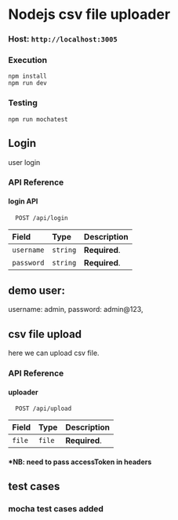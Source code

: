 
# Nodejs csv file uploader

### Host: ```http://localhost:3005```

### Execution
    npm install
    npm run dev
### Testing
    npm run mochatest

## Login

user login

### API Reference

#### login API

```http
  POST /api/login
```

| Field | Type     | Description                |
| :-------- | :------- | :------------------------- |
| `username` | `string` | **Required**. |
| `password` | `string` | **Required**.|

## demo user:
username: admin,
password: admin@123,




## csv file upload

here we can upload csv file.

### API Reference

#### uploader

```http
  POST /api/upload
```

| Field | Type     | Description                |
| :-------- | :------- | :------------------------- |
| `file` | `file` | **Required**.|

#### *NB: need to pass accessToken in headers

## test cases

### mocha test cases added